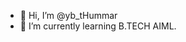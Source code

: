 - 👋 Hi, I’m @yb_tHummar
- 🌱 I’m currently learning B.TECH AIML.

<!---
ybthummar/ybthummar is a ✨ special ✨ repository because its `README.md` (this file) appears on your GitHub profile.
You can click the Preview link to take a look at your changes.
--->
